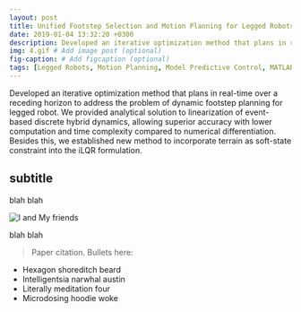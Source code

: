 ```yaml
---
layout: post
title: Unified Footstep Selection and Motion Planning for Legged Robots 
date: 2019-01-04 13:32:20 +0300
description: Developed an iterative optimization method that plans in real-time over a receding horizon to address the problem of dynamic footstep planning for legged robot. # Add post description (optional)
img: 4.gif # Add image post (optional)
fig-caption: # Add figcaption (optional)
tags: [Legged Robots, Motion Planning, Model Predictive Control, MATLAB]
---
```

Developed an iterative optimization method that plans in real-time over a receding horizon to address the problem of dynamic footstep planning for legged robot. We provided analytical solution to linearization of event-based discrete hybrid dynamics, allowing superior accuracy with lower computation and time complexity compared to numerical differentiation. Besides this, we established new method to incorporate terrain as soft-state constraint into the iLQR formulation.

## subtitle
blah blah

![I and My friends]({{site.baseurl}}/assets/img/we-in-rest.jpg)

blah blah

>Paper citation.
Bullets here:

* Hexagon shoreditch beard
* Intelligentsia narwhal austin
* Literally meditation four
* Microdosing hoodie woke